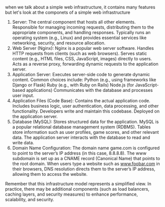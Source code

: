 when we talk about a simple web infrastructure, it contains many features but let's look at the componets of a simple web infrastructure
1. Server:
The central component that hosts all other elements.
Responsible for managing incoming requests, distributing them to the appropriate components, and handling responses.
Typically runs an operating system (e.g., Linux) and provides essential services like networking, security, and resource allocation.
2. Web Server (Nginx):
Nginx is a popular web server software.
Handles HTTP requests from clients (such as web browsers).
Serves static content (e.g., HTML files, CSS, JavaScript, images) directly to users.
Acts as a reverse proxy, forwarding dynamic requests to the application server.
3. Application Server:
Executes server-side code to generate dynamic content.
Common choices include:
Python (e.g., using frameworks like Django or Flask)
Ruby (e.g., with Ruby on Rails)
Node.js (for JavaScript-based applications)
Communicates with the database and processes user input.
4. Application Files (Code Base):
Contains the actual application code.
Includes business logic, user authentication, data processing, and other functionality.
Developers write and maintain this codebase.
Deployed on the application server.
5. Database (MySQL):
Stores structured data for the application.
MySQL is a popular relational database management system (RDBMS).
Tables store information such as user profiles, game scores, and other relevant data.
The application server interacts with the database to read and write data.
6. Domain Name Configuration:
The domain name game.com is configured to point to the server’s IP address (in this case, 8.8.8.8).
The www subdomain is set up as a CNAME record (Canonical Name) that points to the root domain.
When users type a website such as  www.foobar.com in their browsers, DNS resolution directs them to the server’s IP address, allowing them to access the website.

Remember that this infrastructure model represents a simplified view. In practice, there may be additional components (such as load balancers, caching layers, and security measures) to enhance performance, scalability, and security.
